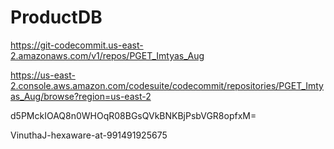 # ProductDB
https://git-codecommit.us-east-2.amazonaws.com/v1/repos/PGET_Imtyas_Aug

https://us-east-2.console.aws.amazon.com/codesuite/codecommit/repositories/PGET_Imtyas_Aug/browse?region=us-east-2

d5PMckIOAQ8n0WHOqR08BGsQVkBNKBjPsbVGR8opfxM=

VinuthaJ-hexaware-at-991491925675

